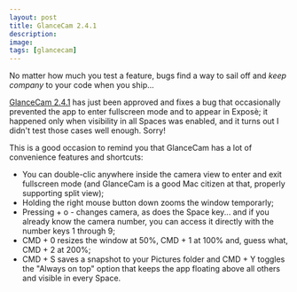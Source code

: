 ```yaml
---
layout: post
title: GlanceCam 2.4.1
description:
image:
tags: [glancecam]
---
```

No matter how much you test a feature, bugs find a way to sail off and *keep company* to your code when you ship...

[GlanceCam 2.4.1](https://itunes.apple.com/us/app/glancecam-ip-webcam-viewer/id1360797896?l=it&ls=1&mt=12) has just been approved and fixes a bug that occasionally prevented the app to enter fullscreen mode and to appear in Exposè; it happened only when visibility in all Spaces was enabled, and it turns out I didn't test those cases well enough. Sorry!

This is a good occasion to remind you that GlanceCam has a lot of convenience features and shortcuts:
- You can double-clic anywhere inside the camera view to enter and exit fullscreen mode (and GlanceCam is a good Mac citizen at that, properly supporting split view);
- Holding the right mouse button down zooms the window temporarly;
- Pressing + o - changes camera, as does the Space key... and if you already know the camera number, you can access it directly with the number keys 1 through 9;
- CMD + 0 resizes the window at 50%, CMD + 1 at 100% and, guess what, CMD + 2 at 200%;
- CMD + S saves a snapshot to your Pictures folder and CMD + Y toggles the "Always on top" option that keeps the app floating above all others and visible in every Space.